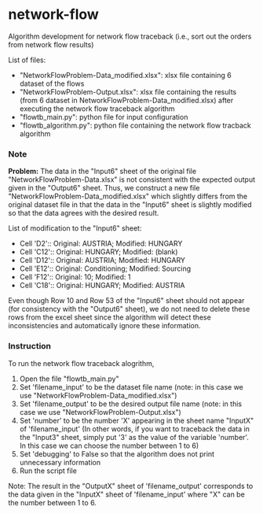 # network-flow
Algorithm development for network flow traceback (i.e., sort out the orders from network flow results)

List of files:
- "NetworkFlowProblem-Data_modified.xlsx": xlsx file containing 6 dataset of the flows
- "NetworkFlowProblem-Output.xlsx": xlsx file containing the results (from 6 dataset in NetworkFlowProblem-Data_modified.xlsx) after executing the network flow traceback algorithm
- "flowtb_main.py": python file for input configuration
- "flowtb_algorithm.py": python file containing the network flow tracback algorithm

### Note
**Problem:** The data in the "Input6" sheet of the original file "NetworkFlowProblem-Data.xlsx" is not consistent with the expected output given in the "Output6" sheet.
Thus, we construct a new file "NetworkFlowProblem-Data_modified.xlsx" which slightly differs from the original dataset file in that the data in the "Input6" sheet is slightly modified so that the data agrees with the desired result. 

List of modification to the "Input6" sheet:
- Cell 'D2':: Original: AUSTRIA; Modified: HUNGARY
- Cell 'C12':: Original: HUNGARY; Modified: (blank)
- Cell 'D12':: Original: AUSTRIA; Modified: HUNGARY
- Cell 'E12':: Original: Conditioning; Modified: Sourcing
- Cell 'F12':: Original: 10; Modified: 1
- Cell 'C18':: Original: HUNGARY; Modified: AUSTRIA

Even though Row 10 and Row 53 of the "Input6" sheet should not appear (for consistency with the "Output6" sheet), we do not need to delete these rows from the excel sheet since the algorithm will detect these inconsistencies and automatically ignore these information. 

### Instruction
To run the network flow traceback alogrithm,
1. Open the file "flowtb_main.py"
2. Set 'filename_input' to be the dataset file name (note: in this case we use "NetworkFlowProblem-Data_modified.xlsx")
3. Set 'filename_output' to be the desired output file name (note: in this case we use "NetworkFlowProblem-Output.xlsx")
4. Set 'number' to be the number 'X' appearing in the sheet name "InputX" of 'filename_input' (In other words, if you want to traceback the data in the "Input3" sheet, simply put '3' as the value of the variable 'number'. In this case we can choose the number between 1 to 6)
5. Set 'debugging' to False so that the algorithm does not print unnecessary information
6. Run the script file

Note: The result in the "OutputX" sheet of 'filename_output' corresponds to the data given in the "InputX" sheet of 'filename_input' where "X" can be the number between 1 to 6. 
